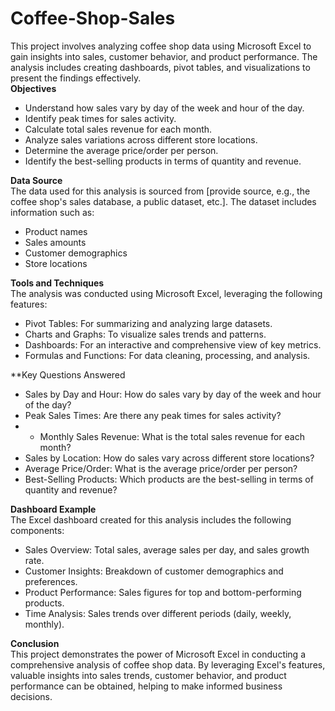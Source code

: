 # Coffee-Shop-Sales
This project involves analyzing coffee shop data using Microsoft Excel to gain insights into sales, customer behavior, and product performance. The analysis includes creating dashboards, pivot tables, and visualizations to present the findings effectively.  
**Objectives**  
* Understand how sales vary by day of the week and hour of the day.  
* Identify peak times for sales activity.  
* Calculate total sales revenue for each month.  
* Analyze sales variations across different store locations.  
* Determine the average price/order per person.  
* Identify the best-selling products in terms of quantity and revenue.
    
**Data Source**  
The data used for this analysis is sourced from [provide source, e.g., the coffee shop's sales database, a public dataset, etc.]. The dataset includes information such as:  
* Product names  
* Sales amounts  
* Customer demographics  
* Store locations
    
**Tools and Techniques**  
The analysis was conducted using Microsoft Excel, leveraging the following features:  
* Pivot Tables: For summarizing and analyzing large datasets.  
* Charts and Graphs: To visualize sales trends and patterns.  
* Dashboards: For an interactive and comprehensive view of key metrics.  
* Formulas and Functions: For data cleaning, processing, and analysis.
  
**Key Questions Answered  
* Sales by Day and Hour: How do sales vary by day of the week and hour of the day?  
* Peak Sales Times: Are there any peak times for sales activity?  
* * Monthly Sales Revenue: What is the total sales revenue for each month?  
* Sales by Location: How do sales vary across different store locations?  
* Average Price/Order: What is the average price/order per person?  
* Best-Selling Products: Which products are the best-selling in terms of quantity and revenue?
    
**Dashboard Example**  
The Excel dashboard created for this analysis includes the following components:  

* Sales Overview: Total sales, average sales per day, and sales growth rate.  
* Customer Insights: Breakdown of customer demographics and preferences.  
* Product Performance: Sales figures for top and bottom-performing products.  
* Time Analysis: Sales trends over different periods (daily, weekly, monthly).
    
**Conclusion**  
This project demonstrates the power of Microsoft Excel in conducting a comprehensive analysis of coffee shop data. By leveraging Excel's features, valuable insights into sales trends, customer behavior, and product performance can be obtained, helping to make informed business decisions.  
